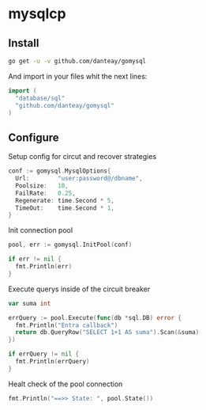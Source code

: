 # mysqlcp

## Install

```bash
go get -u -v github.com/danteay/gomysql
```

And import in your files whit the next lines:

```go
import (
  "database/sql"
  "github.com/danteay/gomysql"
)
```

## Configure

Setup config for circut and recover strategies

```go
conf := gomysql.MysqlOptions{
  Url:        "user:password@/dbname",
  Poolsize:   10,
  FailRate:   0.25,
  Regenerate: time.Second * 5,
  TimeOut:    time.Second * 1,
}
```

Init connection pool

```go
pool, err := gomysql.InitPool(conf)

if err != nil {
  fmt.Println(err)
}
```

Execute querys inside of the circuit breaker

```go
var suma int

errQuery := pool.Execute(func(db *sql.DB) error {
  fmt.Println("Entra callback")
  return db.QueryRow("SELECT 1+1 AS suma").Scan(&suma)
})

if errQuery != nil {
  fmt.Println(errQuery)
}
```

Healt check of the pool connection

```go
fmt.Println("==>> State: ", pool.State())
```
